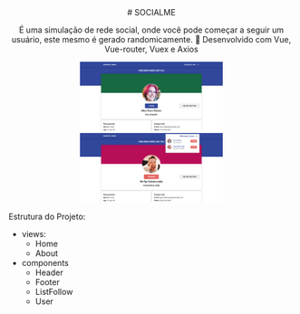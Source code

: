<div style="text-align:center">
# SOCIALME

É uma simulação de rede social, onde você pode começar a seguir um usuário, este mesmo é gerado randomicamente.
🚀 Desenvolvido com Vue, Vue-router, Vuex e Axios
</div>

<div style="text-align:center">
    <img src="/public/socialme1.png" style="width:50%;" >
    <img src="/public/socialme2.png" style="width:50%;" >
</div>


Estrutura do Projeto:
- views:
    - Home
    - About
- components
    - Header    
    - Footer
    - ListFollow
    - User
